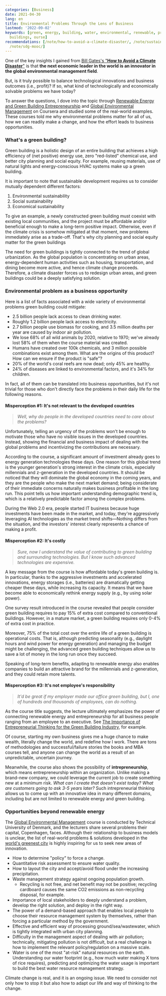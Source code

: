 ```yaml
---
categories: [Business]
date: 2021-04-30
lang: en
title: Environmental Problems Through the Lens of Business
lastmod: '2022-09-02'
keywords: [green, energy, building, water, environmental, renewable, problems, business,
  buildings, ourse]
recommendations: [/note/how-to-avoid-a-climate-disaster/, /note/sustainability-at-big-tech/,
  /note/sdg-mooc/]
---
```


One of the key insights I gained from [Bill Gates's "**How to Avoid a Climate Disaster**"](/note/how-to-avoid-a-climate-disaster) is that **the next economic leader in the world is an innovator in the global environmental management field**. 

But, is it truly possible to balance technological innovations and business outcomes (i.e., profit)? If so, what kind of technologically and economically solvable problems we have today?

To answer the questions, I dove into the topic through [Renewable Energy and Green Building Entrepreneurship](https://coursera.org/verify/T3LER8XRDGVE) and [Global Environmental Management](https://coursera.org/verify/SSZXFULHTAN3) on Coursera and studied some of the real-world examples. These courses told me why environmental problems matter for all of us, how we can readily make a change, and how the effort leads to business opportunities.

### What's a green building?

Green building is a holistic design of an entire building that achieves a high efficiency of (net positive) energy use, zero "red-listed" chemical use, and better city planning and social equity. For example, reusing materials, use of natural lights and energy-conscious HVAC systems make up a green building.

It is important to note that sustainable development requires us to consider mutually dependent different factors:

1. Environmental sustainability
2. Social sustainability
3. Economical sustainability

To give an example, a newly constructed green building must coexist with existing local communities, and the project must be affordable and/or beneficial enough to make a long-term positive impact. Otherwise, even if the climate crisis is somehow mitigated at that moment, new problems immediately arise as a trade-off. That's why city planning and social equity matter for the green buildings

The need for green buildings is tightly connected to the trend of global urbanization. As the global population is concentrating on urban areas, energy-dependent human activities such as housing, transportation, and dining become more active, and hence climate change proceeds. Therefore, a climate disaster forces us to redesign urban areas, and green buildings could be a deeply satisfying solution.

### Environmental problem as a business opportunity

Here is a list of facts associated with a wide variety of environmental problems green building could mitigate:

- 2.5 billion people lack access to clean drinking water.
- Roughly 1.2 billion people lack access to electricity.
- 2.7 billion people use biomass for cooking, and 3.5 million deaths per year are caused by indoor air pollution.
- We lose 68% of all wild animals by 2020, relative to 1970; we've already lost 58% of them when the course material was created.
- Humans have created over 100k chemicals, and 3 million possible combinations exist among them. What are the origins of this product? How can we ensure if the product is "safe"?
- 20% of the world's coral reefs are now dead; only 45% are healthy.
- 24% of diseases are linked to environmental factors, and it's 34% for children.

In fact, all of them can be translated into business opportunities, but it's not trivial for those who don't directly face the problems in their daily life for the following reasons.

#### Misperception #1: It's not relevant to the developed countries

> *Well, why do people in the developed countries need to care about the problems?*

Unfortunately, telling an urgency of the problems won't be enough to motivate those who have no visible issues in the developed countries. Instead, showing the financial and business impact of dealing with the global problems and incentivizing the contributions are necessary.

According to the course, a significant amount of investment already goes to energy generation technologies these days. One reason for this global trend is the younger generation's strong interest in the climate crisis, especially millennials and z-generation in the developed countries. It should be noticed that they will dominate the global economy in the coming years, and they are the people who make the next market demand; being considerate of their immediate concerns naturally makes business profitable in the long run. This point tells us how important understanding demographic trend is, which is a relatively predictable factor among the complex problems.

During the Web 2.0 era, people started IT business because huge investments have been made in the market, and today, they're aggressively leveraging AI technologies as the market trend shifts&mdash;Nothing differs from the situation, and the investors' interest clearly represents a chance of making a profit. 

#### Misperception #2: It's costly 

> *Sure, now I understand the value of contributing to green building and surrounding technologies. But I know such advanced technologies are expensive.*

A key message from the course is how affordable today's green building is. In particular, thanks to the aggressive investments and accelerated innovations, energy storages (i.e., batteries) are dramatically getting cheaper these days, while increasing its capacity. It means that we have become able to economically rethink energy supply (e.g., by using solar power).

One survey result introduced in the course revealed that people consider green building requires to pay 15% of extra cost compared to conventional buildings. However, in a mature market, a green building requires only 0-4% of extra cost in practice.

Moreover, 75% of the total cost over the entire life of a green building is operational costs. That is, although predicting seasonality (e.g., daylight hours and wind power for energy generation) and managing the budget might be challenging, the advanced green building techniques allow us to save a lot of money in the long run once they succeed.

Speaking of long-term benefits, adapting to renewable energy also enables companies to build an attractive brand for the millennials and z-generation, and they could retain more talents.

#### Misperception #3: It's not employee's responsibility

> *It'd be great if my employer made our office green building, but I, one of hundreds and thousands of employees, can do nothing.*

As the course title suggests, the lecture ultimately emphasizes the power of connecting renewable energy and entrepreneurship for all business people ranging from an employee to an executive. See [The Importance of Entrepreneurial Thinking for the Green Building Industry](http://insight.gbig.org/the-importance-of-entrepreneurial-thinking-for-the-green-building-industry/), for example.

Of course, starting my own business gives me a huge chance to make wealth, literally change the world, and redefine how I work. There are tons of methodologies and successful/failure stories the books and MBA courses tell, and anyone can change the world as a result of an unpredictable, uncertain journey.

Meanwhile, the course also shows the possibility of **intrepreneurship**, which means entrepreneurship within an organization. Unlike making a brand-new company, we could leverage the current job to create something new at a minimum risk. *What can I create that doesn't exist today? What are customers going to ask 3-5 years later?* Such intrepreneurial thinking allows us to come up with an innovative idea in many different domains, including but are not limited to renewable energy and green building.

### Opportunities beyond renewable energy

The [Global Environmental Management](https://coursera.org/verify/SSZXFULHTAN3) course is conducted by Technical University of Denmark, and the lecturers share several problems their capital, Copenhagen, faces. Although their relationship to business models is unclear, the list of real-world problems & solutions developed in the [world's greenest city](https://www.telegraph.co.uk/travel/discovering-hygge-in-copenhagen/worlds-greenest-city/) is highly inspiring for us to seek new areas of innovation.

- How to determine "policy" to force a change.
- Quantitative risk assessment to ensure water quality.
- How to layout the city and accept/avoid flood under the increasing precipitation.
- Waste management strategy against ongoing population growth.
  - Recycling is not free, and net benefit may not be positive; recycling cardboard causes the same CO2 emissions as non-recycling disposal, for example.
- Importance of local stakeholders to deeply understand a problem, develop the right solution, and deploy in the right way. 
- The power of a demand-based approach that enables local people to choose their resource management system by themselves, rather than forcing a particular method by the government.
- Effective and efficient way of processing ground/sea/wastewater, which is tightly integrated with urban city planning.
- Difficulty in the management aspect of dealing with air pollution; technically, mitigating pollution is not difficult, but a real challenge is how to implement the relevant policy/regulation on a massive scale.
- Water is one of the most "at-risk" natural resources on the earth. Understanding our water footprint (e.g., how much water making X tons of rice requires), predicting and optimizing the water usage is important to build the best water resource management strategy. 

Climate change is real, and it is an ongoing issue. We need to consider not only how to stop it but also how to adapt our life and way of thinking to the change.